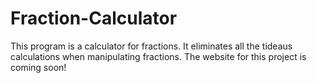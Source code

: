 # Fraction-Calculator
This program is a calculator for fractions. It eliminates all the tideaus calculations when manipulating fractions. The website for this project is coming soon!

